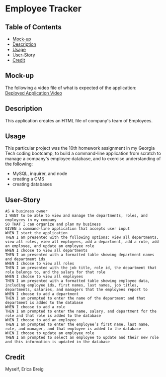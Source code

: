 # Employee Tracker

## Table of Contents

- [Mock-up](#mock-up)
- [Description](#description)
- [Usage](#usage)
- [User-Story](#user-story)
- [Credit](#credit)

## Mock-up

The following a video file of what is expected of the application: <br/>
[Deployed Application Video](https://drive.google.com/drive/folders/1wiHPWul6dmxzbCo-9KXMFy-27YMrm66g?usp=sharing)

## Description

This application creates an HTML file of company's team of Employees. 

## Usage

This particular project was the 10th homework assignment in my Georgia Tech coding bootcamp, to build a command-line application from scratch to manage a company's employee database, and to exercise understanding of the following:

- MySQL, inquirer, and node
- creating a CMS
- creating databases

## User-Story

```
AS A business owner
I WANT to be able to view and manage the departments, roles, and employees in my company
SO THAT I can organize and plan my business
GIVEN a command-line application that accepts user input
WHEN I start the application
THEN I am presented with the following options: view all departments, view all roles, view all employees, add a department, add a role, add an employee, and update an employee role
WHEN I choose to view all departments
THEN I am presented with a formatted table showing department names and department ids
WHEN I choose to view all roles
THEN I am presented with the job title, role id, the department that role belongs to, and the salary for that role
WHEN I choose to view all employees
THEN I am presented with a formatted table showing employee data, including employee ids, first names, last names, job titles, departments, salaries, and managers that the employees report to
WHEN I choose to add a department
THEN I am prompted to enter the name of the department and that department is added to the database
WHEN I choose to add a role
THEN I am prompted to enter the name, salary, and department for the role and that role is added to the database
WHEN I choose to add an employee
THEN I am prompted to enter the employee’s first name, last name, role, and manager, and that employee is added to the database
WHEN I choose to update an employee role
THEN I am prompted to select an employee to update and their new role and this information is updated in the database 
```
## Credit
Myself, Erica Breig